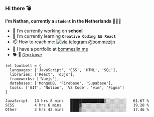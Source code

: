 ### Hi there 💣

**I'm Nathan, currently a `student` in the Netherlands 👨🏻‍🎓**
- 🔭 I’m currently working on **school**
- 🌱 I’m currently learning **`Creative Coding && React`**
- 📫 How to reach me: [![via telegram @bommezijn](https://shields.io/badge/@bommezijn-blue?logo=telegram&style=flat&color=21202F&labelColor=21202F)](https://t.me/bommezijn)
- 💼 I have a portfolio at [bommezijn.me](https://www.bommezijn.me/)
- 🐕 📸  *[Dog lover](https://cln.sh/mvm25T)*
```JS
let toolbelt = {
  languages: ['JavaScript', 'CSS', 'HTML', 'SQL'],
  libraries: ['React', 'd3js'],
  frameworks: ['Vuejs'],
  databases: ['MongoDB, 'Firebase', 'Supabase'],
  tools: ['GIT', 'Notion', 'VS Code', 'vim', 'Figma']
} 

```

<!--START_SECTION:waka-->

```text
JavaScript   13 hrs 8 mins   ███████████████▒░░░░░░░░░   61.67 %
SCSS         4 hrs 6 mins    ████▓░░░░░░░░░░░░░░░░░░░░   19.28 %
Other        3 hrs 43 mins   ████▒░░░░░░░░░░░░░░░░░░░░   17.46 %
```

<!--END_SECTION:waka-->



<!--
**bommezijn/bommezijn** is a ✨ _special_ ✨ repository because its `README.md` (this file) appears on your GitHub profile.

Here are some ideas to get you started:

- c I’m currently working on ...
- 🌱 I’m currently learning ...
- 👯 I’m looking to collaborate on ...
- 🤔 I’m looking for help with ...
- 💬 Ask me about ...
- 📫 How to reach me: ...
- 😄 Pronouns: ...
- ⚡ Fun fact: ...
-->
